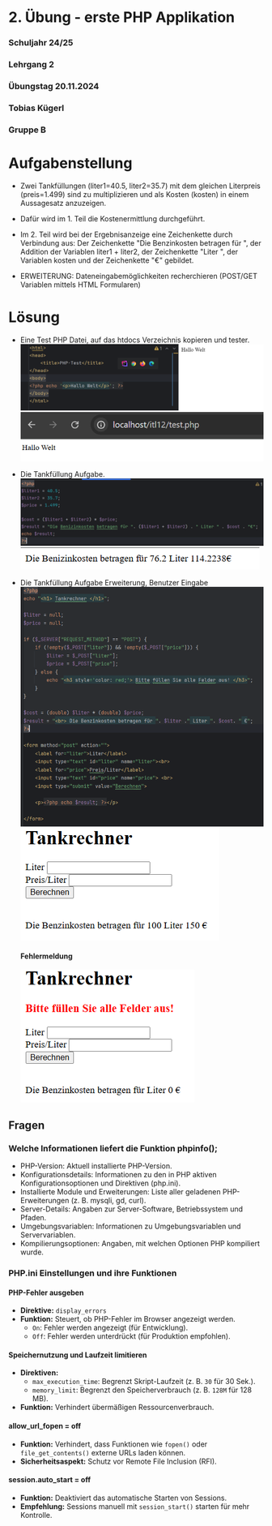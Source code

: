 ﻿# 2. Übung - erste PHP Applikation
### Schuljahr 24/25
### Lehrgang 2
### Übungstag 20.11.2024
### Tobias Kügerl
### Gruppe B

# Aufgabenstellung

- Zwei Tankfüllungen (liter1=40.5, liter2=35.7) mit dem gleichen Literpreis (preis=1.499) sind zu multiplizieren und als Kosten (kosten) in einem Aussagesatz anzuzeigen.
- Dafür wird im 1. Teil die Kostenermittlung durchgeführt.
- Im 2. Teil wird bei der Ergebnisanzeige eine Zeichenkette durch Verbindung aus: Der Zeichenkette "Die Benzinkosten betragen für ", der Addition der Variablen liter1 + liter2, der Zeichenkette "Liter ", der Variablen kosten und der Zeichenkette "€" gebildet.

- ERWEITERUNG: Dateneingabemöglichkeiten recherchieren (POST/GET Variablen mittels HTML Formularen)
# Lösung
- Eine Test PHP Datei, auf das htdocs Verzeichnis kopieren und tester.
![Picture not found](./images/PHP-Test.png)
![Picture not found](./images/PHP-Apache-Test.png)

- Die Tankfüllung Aufgabe.
![Picture not found](./images/TankCode.png)
![Picture not found](./images/TankAnzeige.png)

- Die Tankfüllung Aufgabe Erweiterung, Benutzer Eingabe
![Picture not found](./images/TankCodeErweiter.png)
![Picture not found](./images/TankAnzeigeErweiter.png)
  #### Fehlermeldung
  ![Picture not found](./images/TankAnzeigeErweiterFehler.png)

## Fragen

### Welche Informationen liefert die Funktion phpinfo();
- PHP-Version: Aktuell installierte PHP-Version.
- Konfigurationsdetails: Informationen zu den in PHP aktiven Konfigurationsoptionen und Direktiven (php.ini).
- Installierte Module und Erweiterungen: Liste aller geladenen PHP-Erweiterungen (z. B. mysqli, gd, curl).
- Server-Details: Angaben zur Server-Software, Betriebssystem und Pfaden.
- Umgebungsvariablen: Informationen zu Umgebungsvariablen und Servervariablen.
- Kompilierungsoptionen: Angaben, mit welchen Optionen PHP kompiliert wurde.

### **PHP.ini Einstellungen und ihre Funktionen**

#### **PHP-Fehler ausgeben**
- **Direktive:** `display_errors`
- **Funktion:** Steuert, ob PHP-Fehler im Browser angezeigt werden.  
  - `On`: Fehler werden angezeigt (für Entwicklung).  
  - `Off`: Fehler werden unterdrückt (für Produktion empfohlen).

#### **Speichernutzung und Laufzeit limitieren**
- **Direktiven:**
  - `max_execution_time`: Begrenzt Skript-Laufzeit (z. B. `30` für 30 Sek.).  
  - `memory_limit`: Begrenzt den Speicherverbrauch (z. B. `128M` für 128 MB).  
- **Funktion:** Verhindert übermäßigen Ressourcenverbrauch.

#### **allow_url_fopen = off**
- **Funktion:** Verhindert, dass Funktionen wie `fopen()` oder `file_get_contents()` externe URLs laden können.  
- **Sicherheitsaspekt:** Schutz vor Remote File Inclusion (RFI).

#### **session.auto_start = off**
- **Funktion:** Deaktiviert das automatische Starten von Sessions.  
- **Empfehlung:** Sessions manuell mit `session_start()` starten für mehr Kontrolle.
